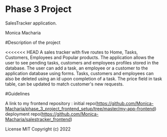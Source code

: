 # Phase 3 Project

SalesTracker application.

Monica Macharia

#Description of the project

<<<<<<< HEAD
A sales tracker with five routes to Home, Tasks, Customers, Employees and Popular products. The application allows the user to see pending tasks, customers and employees profiles stored in the database. The user can add a task, an employee or a customer to the application database using forms. Tasks, customers and employees can also be deleted using an id upon completion of a task. The price field in task table, can be updated to match customer's new requests.

#Guidelines

A link to my frontend repository : initial repo(https://github.com/Monica-Macharia/phase_3_project_frontend_setup/tree/master/my-app-frontend) deployment repo(https://github.com/Monica-Macharia/salestracker_frontend)


License
MIT Copyright (c) 2022


